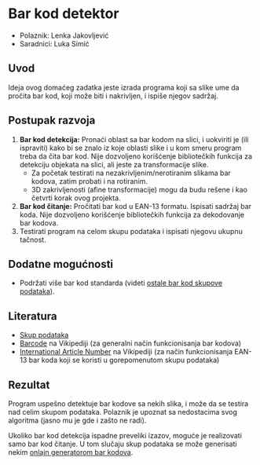 # Bar kod detektor

- Polaznik: Lenka Jakovljević
- Saradnici: Luka Simić

## Uvod

Ideja ovog domaćeg zadatka jeste izrada programa koji sa slike ume da
pročita bar kod, koji može biti i nakrivljen, i ispiše njegov sadržaj.

## Postupak razvoja

1.  **Bar kod detekcija:** Pronaći oblast sa bar kodom na slici, i uokviriti je (ili ispraviti) kako bi se znalo iz koje oblasti slike i u kom smeru program treba da čita bar kod. Nije dozvoljeno korišćenje bibliotečkih funkcija za detekciju objekata na slici, ali jeste za transformacije slike.
    - Za početak testirati na nezakrivljenim/nerotiranim slikama bar kodova, zatim probati i na rotiranim.
    - 3D zakrivljenosti (afine transformacije) mogu da budu rešene i kao četvrti korak ovog projekta.
2.  **Bar kod čitanje:** Pročitati bar kod u EAN-13 formatu. Ispisati sadržaj bar koda. Nije dozvoljeno korišćenje bibliotečkih funkcija za dekodovanje bar kodova.
3.  Testirati program na celom skupu podataka i ispisati njegovu ukupnu tačnost.

## Dodatne mogućnosti

- Podržati više bar kod standarda (videti [ostale bar kod skupove podataka](https://github.com/BenSouchet/barcode-datasets)).

## Literatura

- [Skup podataka](http://artelab.dista.uninsubria.it/downloads/datasets/barcode/medium_barcode_1d/medium_barcode_1d.html)
- [Barcode](https://en.wikipedia.org/wiki/Barcode) na Vikipediji (za generalni način funkcionisanja bar kodova)
- [International Article Number](https://en.wikipedia.org/wiki/International_Article_Number) na Vikipediji (za način funkcionisanja EAN-13 bar koda koji se koristi u gorepomenutom skupu podataka)

## Rezultat

Program uspešno detektuje bar kodove sa nekih slika, i može da se
testira nad celim skupom podataka. Polaznik je upoznat sa nedostacima
svog algoritma (jasno mu je gde i zašto ne radi).

Ukoliko bar kod detekcija ispadne preveliki izazov, moguće je
realizovati samo bar kod čitanje. U tom slučaju skup podataka se može
generisati nekim [onlajn generatorom bar kodova](https://barcode.tec-it.com/en/EAN13).
